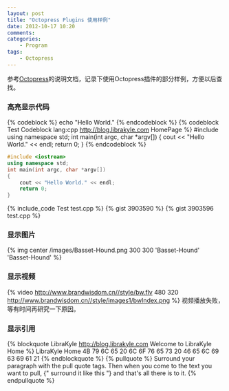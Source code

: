 ```yaml
---
layout: post
title: "Octopress Plugins 使用样例"
date: 2012-10-17 10:20
comments: 
categories: 
    - Program
tags:
    - Octopress
---
```


参考[Octopress](http://octopress.org)的说明文档，记录下使用Octopress插件的部分样例，方便以后查找。

<!--more-->

### 高亮显示代码
{% codeblock %}
echo "Hello World."
{% endcodeblock %}
{% codeblock Test Codeblock lang:cpp http://blog.librakyle.com HomePage %}
#include <iostream>
using namespace std;
int main(int argc, char *argv[])
{
    cout << "Hello World." << endl;
    return 0;
}
{% endcodeblock %}
``` cpp Test Backtick http://blog.librakyle.com HomePage
#include <iostream>
using namespace std;
int main(int argc, char *argv[])
{
    cout << "Hello World." << endl;
    return 0;
}
```
{% include_code Test test.cpp %}
{% gist 3903590 %}
{% gist 3903596 test.cpp %}

### 显示图片
{% img center /images/Basset-Hound.png 300 300 'Basset-Hound' 'Basset-Hound' %}

### 显示视频
{% video http://www.brandwisdom.cn//style/bw.flv 480 320 http://www.brandwisdom.cn//style/images1/bwIndex.png %}
视频播放失败，等有时间再研究一下原因。

### 显示引用
{% blockquote LibraKyle http://blog.librakyle.com Welcome to LibraKyle Home %}
LibraKyle Home
4B 79 6C 65 20 6C 6F 76 65 73 20 46 65 6C 69 63 69 61 21
{% endblockquote %}
{% pullquote %}
Surround your paragraph with the pull quote tags. Then when you come to
the text you want to pull, {" surround it like this "} and that's all there is to it.
{% endpullquote %}


### 
